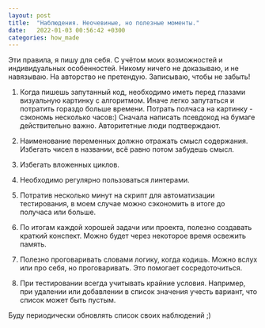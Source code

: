 ```yaml
---
layout: post
title:  "Наблюдения. Неочевиные, но полезные моменты."
date:   2022-01-03 00:56:42 +0300
categories: how_made
---
```

Эти правила, я пишу для себя. С учётом моих возможностей и индивидуальных особенностей. Никому ничего не доказываю, и не навязываю. На авторство не претендую. Записываю, чтобы не забыть!

1. Когда пишешь запутанный код, необходимо иметь перед глазами визуальную картинку с алгоритмом. Иначе легко запутаться и потратить гораздо больше времени. Потрать полчаса на картинку - сэкономь несколько часов:)
Сначала написать псевдокод на бумаге действительно важно. Авторитетные люди подтверждают.

2. Наименование переменных должно отражать смысл содержания. Избегать чисел в названии, всё равно потом забудешь смысл.

3. Избегать вложенных циклов.

4. Необходимо регулярно пользоваться линтерами.

5. Потратив несколько минут на скрипт для автоматизации тестирования, в моем случае можно сэкономить в итоге до получаса или больше.

6. По итогам каждой хорошей задачи или проекта, полезно создавать краткий конспект. Можно будет через некоторое время освежить память.

7. Полезно проговаривать словами логику, когда кодишь. Можно вслух или про себя, но проговаривать. Это помогает сосредоточиться.

8. При тестировании всегда учитывать крайние условия. Например, при удалении или добавлении в список значения учесть вариант, что список может быть пустым.
	
Буду периодически обновлять список своих наблюдений ;)
